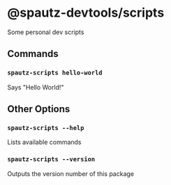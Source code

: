 # @spautz-devtools/scripts

Some personal dev scripts

## Commands

### `spautz-scripts hello-world`

Says "Hello World!"

## Other Options

### `spautz-scripts --help`

Lists available commands

### `spautz-scripts --version`

Outputs the version number of this package
